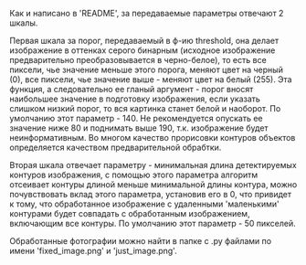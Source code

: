 Как и написано в 'README', за передаваемые параметры отвечают 2 шкалы. 

Первая шкала за порог, передаваемый в ф-ию threshold, она делает изображение в оттенках серого бинарным (исходное изображение предварительно преобразовывается в черно-белое),
то есть все пиксели, чье значение меньше этого порога, меняют цвет на черный (0), все пиксели, чье значение выше - меняют цвет на белый (255). 
Эта функция, а следовательно ее гланый аргумент - порог вносят наибольшее значение в подготовку изображения,
если указать слишком низкий порог, то вся картинка станет белой и наоборот.
По умолчанию этот параметр - 140. Не рекомендуется опускать ее значение ниже 80 и поднимать выше 190, т.к. изображение будет неинформативным.
Во многом качество прорисовки контуров объектов определяется качеством предварительной обрабтки.

Вторая шкала отвечает параметру - минимальная длина детектируемых контуров изображения, 
с помощью этого параметра алгоритм отсеивает контуры длиной меньше минимальной длины контура, можно почувствовать вклад этого параметра, установив его в 0,
что привидет к тому, что обработанное изображение с удаленными 'маленькими' контурами будет совпадать с обработанным изображением, включающим все контуры.
По умолчанию этот параметр - 50 пикселей.

Обработанные фотографии можно найти в папке с .py файлами по имени 'fixed_image.png' и 'just_image.png'.

